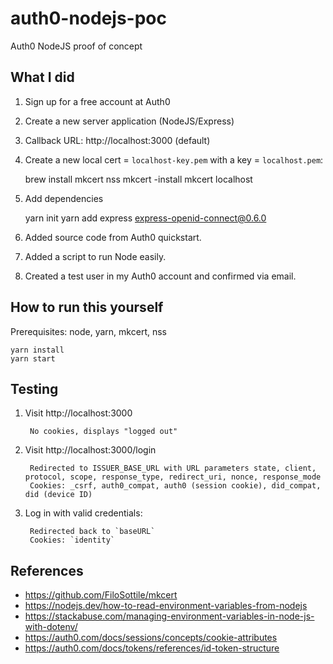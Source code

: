 # auth0-nodejs-poc

Auth0 NodeJS proof of concept

## What I did

1. Sign up for a free account at Auth0
1. Create a new server application (NodeJS/Express)
1. Callback URL: http://localhost:3000 (default)
1. Create a new local cert = `localhost-key.pem` with a key = `localhost.pem`:

    brew install mkcert nss
    mkcert -install
    mkcert localhost

1. Add dependencies

    yarn init
    yarn add express express-openid-connect@0.6.0

1. Added source code from Auth0 quickstart.
1. Added a script to run Node easily.
1. Created a test user in my Auth0 account and confirmed via email.

## How to run this yourself

Prerequisites: node, yarn, mkcert, nss

    yarn install
    yarn start

## Testing

1. Visit http://localhost:3000

        No cookies, displays "logged out"

1. Visit http://localhost:3000/login

        Redirected to ISSUER_BASE_URL with URL parameters state, client, protocol, scope, response_type, redirect_uri, nonce, response_mode
        Cookies: _csrf, auth0_compat, auth0 (session cookie), did_compat, did (device ID)

1. Log in with valid credentials:

        Redirected back to `baseURL`
        Cookies: `identity`

## References

- https://github.com/FiloSottile/mkcert
- https://nodejs.dev/how-to-read-environment-variables-from-nodejs
- https://stackabuse.com/managing-environment-variables-in-node-js-with-dotenv/
- https://auth0.com/docs/sessions/concepts/cookie-attributes
- https://auth0.com/docs/tokens/references/id-token-structure
